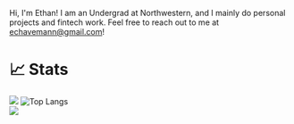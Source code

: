Hi, I'm Ethan! I am an Undergrad at Northwestern, and I mainly do personal projects and fintech work. Feel free to reach out to me at echavemann@gmail.com! 

# 📈 Stats

<img
  src="https://github-readme-stats.vercel.app/api?username=echavemann&show_icons=true&theme=react&&hide_border=true"
/>
![Top Langs](https://github-readme-stats.vercel.app/api/top-langs/?username=echavemann&layout=compact)  
<img
  src="https://github-readme-streak-stats.herokuapp.com/?user=echavemann&&theme=react&&hide_border=true"
/>  
<!---
echavemann/echavemann is a ✨ special ✨ repository because its `README.md` (this file) appears on your GitHub profile.
You can click the Preview link to take a look at your changes.
--->
